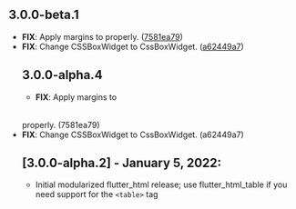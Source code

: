 ## 3.0.0-beta.1

 - **FIX**: Apply margins to <table> properly. ([7581ea79](https://github.com/sub6resources/flutter_html/commit/7581ea798744b2830affaaf75bbdff016b03f7af))
 - **FIX**: Change CSSBoxWidget to CssBoxWidget. ([a62449a7](https://github.com/sub6resources/flutter_html/commit/a62449a77c18701a0faf8ffd650f9c535b2d006c))

## 3.0.0-alpha.4

 - **FIX**: Apply margins to <table> properly. (7581ea79)
 - **FIX**: Change CSSBoxWidget to CssBoxWidget. (a62449a7)

## [3.0.0-alpha.2] - January 5, 2022:
* Initial modularized flutter_html release; use flutter_html_table if you need support for the `<table>` tag 
